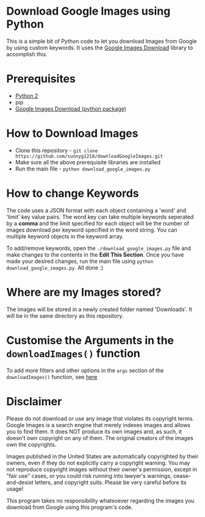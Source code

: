 # Download Google Images using Python
This is a simple bit of Python code to let you download Images from Google by using custom keywords. It uses the [Google Images Download](https://github.com/hardikvasa/google-images-download/blob/master/README.rst#config-file-format) library to accomplish this.

# Prerequisites
- [Python 2](https://www.python.org/downloads)
- pip
- [Google Images Download (python package)](https://github.com/hardikvasa/google-images-download/blob/master/README.rst#config-file-format)

# How to Download Images
- Clone this repository - `git clone https://github.com/sunnyg1210/downloadGoogleImages.git`
- Make sure all the above prerequisite libraries are installed
- Run the main file - `python download_google_images.py`

# How to change Keywords
The code uses a JSON format with each object containing a 'word' and 'limit' key value pairs. The word key can take multiple keywords seperated by a **comma** and the limit specified for each object will be the number of images download per keyword specified in the word string. You can multiple keyword objects in the keyword array.

To add/remove keywords, open the `./download_google_images.py` file and make changes to the contents in the **Edit This Section**.
Once you have made your desired changes, run the main file using `python download_google_images.py`.
All done :)

# Where are my Images stored?
The images will be stored in a newly created folder named 'Downloads'. It will be in the same directory as this repository.

# Customise the Arguments in the `downloadImages()` function
To add more filters and other options in the `args` section of the `downloadImages()` function, see [here](https://github.com/hardikvasa/google-images-download#arguments) 

# Disclaimer
Please do not download or use any image that violates its copyright terms. Google Images is a search engine that merely indexes images and allows you to find them. It does NOT produce its own images and, as such, it doesn't own copyright on any of them. The original creators of the images own the copyrights.

Images published in the United States are automatically copyrighted by their owners, even if they do not explicitly carry a copyright warning. You may not reproduce copyright images without their owner's permission, except in "fair use" cases, or you could risk running into lawyer's warnings, cease-and-desist letters, and copyright suits. Please be very careful before its usage!

This program takes no responsibility whatsoever regarding the images you download from Google using this program's code.
